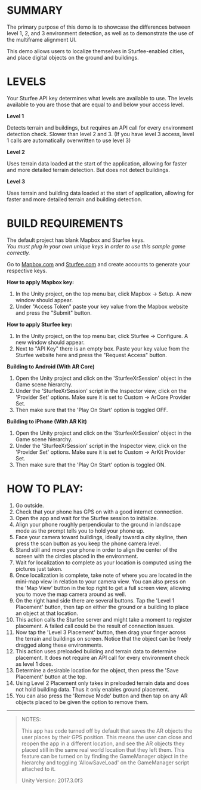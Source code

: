 # SUMMARY

The primary purpose of this demo is to showcase the differences between level 1, 2, and 3 environment detection, as well as to demonstrate the use of the multiframe alignment UI. 

This demo allows users to localize themselves in Sturfee-enabled cities, and place digital objects on the ground and buildings.

# LEVELS

Your Sturfee API key determines what levels are available to use.
The levels available to you are those that are equal to and below your access level.

**Level 1**

Detects terrain and buildings, but requires an API call for every environment detection check. Slower than level 2 and 3.
(If you have level 3 access, level 1 calls are automatically overwritten to use level 3)

**Level 2**

Uses terrain data loaded at the start of the application, allowing for faster and more detailed terrain detection. But does not detect buildings.

**Level 3**

Uses terrain and building data loaded at the start of application, allowing for faster and more detailed terrain and building detection.

# BUILD REQUIREMENTS

The default project has blank Mapbox and Sturfee keys.  
*You must plug in your own unique keys in order to use this sample game correctly.*

Go to [Mapbox.com](https://mapbox.com) and [Sturfee.com](https://sturfee.com) and create accounts to generate your respective keys.

**How to apply Mapbox key:**

1. In the Unity project, on the top menu bar, click Mapbox -> Setup. A new window should appear.
2. Under "Access Token" paste your key value from the Mapbox website and press the "Submit" button.

**How to apply Sturfee key:**

1. In the Unity project, on the top menu bar, click Sturfee -> Configure. A new window should appear.
2. Next to "API Key" there is an empty box. Paste your key value from the Sturfee website here and press the "Request Access" button.

**Building to Android (With AR Core)**

1. Open the Unity project and click on the 'SturfeeXrSession' object in the Game scene hierarchy.
2. Under the 'SturfeeXrSession' script in the Inspector view, click on the 'Provider Set' options. Make sure it is set to Custom -> ArCore Provider Set.
3. Then make sure that the 'Play On Start' option is toggled OFF.

**Building to iPhone (With AR Kit)**

1. Open the Unity project and click on the 'SturfeeXrSession' object in the Game scene hierarchy.
2. Under the 'SturfeeXrSession' script in the Inspector view, click on the 'Provider Set' options. Make sure it is set to Custom -> ArKit Provider Set.
3. Then make sure that the 'Play On Start' option is toggled ON.


# HOW TO PLAY:

1. Go outside.
2. Check that your phone has GPS on with a good internet connection.
3. Open the app and wait for the Sturfee session to initialize.
4. Align your phone roughly perpendicular to the ground in landscape mode as the prompt tells you to hold your phone up.
4. Face your camera toward buildings, ideally toward a city skyline, then press the scan button as you keep the phone camera level.
5. Stand still and move your phone in order to align the center of the screen with the circles placed in the environment.
6. Wait for localization to complete as your location is computed using the pictures just taken.
6. Once localization is complete, take note of where you are located in the mini-map view in relation to your camera view. You can also press on the 'Map View' button in the top right to get a full screen view, allowing you to move the map camera around as well.
7. On the right hand side there are several buttons. Tap the 'Level 1 Placement' button, then tap on either the ground or a building to place an object at that location. 
8. This action calls the Sturfee server and might take a moment to register placement. A failed call could be the result of connection issues.
9. Now tap the 'Level 3 Placement' button, then drag your finger across the terrain and buildings on screen. Notice that the object can be freely dragged along these environments.
10. This action uses preloaded building and terrain data to determine placement. It does not require an API call for every environment check as level 1 does.
11. Determine a desirable location for the object, then press the 'Save Placement' button at the top.
12. Using Level 2 Placement only takes in preloaded terrain data and does not hold building data. Thus it only enables ground placement.
13. You can also press the 'Remove Mode' button and then tap on any AR objects placed to be given the option to remove them.

___


>NOTES:
>
> This app has code turned off by default that saves the AR objects the user places by their GPS position. This means the user can close and reopen the app in a different location, and see the AR objects they placed still in the same real world location that they left them. This feature can be turned on by finding the GameManager object in the hierarchy and toggling 'AllowSaveLoad' on the GameManager script attached to it.
>
> Unity Version: 2017.3.0f3
>
